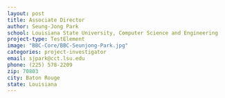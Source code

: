 ```yaml
---
layout: post
title: Associate Director
author: Seung-Jong Park
school: Louisiana State University, Computer Science and Engineering
project-type: TestElement
image: "BBC-Core/BBC-Seunjong-Park.jpg"
categories: project-investigator
email: sjpark@cct.lsu.edu
phone: (225) 578-2209
zip: 70803
city: Baton Rouge
state: Louisiana
---
```

